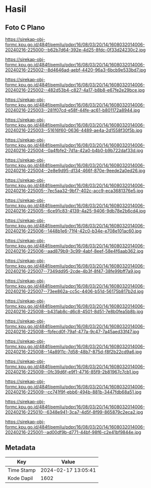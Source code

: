 # Hasil

## Foto C Plano

https://sirekap-obj-formc.kpu.go.id/484f/pemilu/pdpr/16/08/03/20/14/1608032014006-20240216-225000--b62b7d64-392e-4d25-8fdc-0f33d24230c2.jpg

https://sirekap-obj-formc.kpu.go.id/484f/pemilu/pdpr/16/08/03/20/14/1608032014006-20240216-225002--8d4646ad-aebf-4420-96a3-6bcb9e533bd7.jpg

https://sirekap-obj-formc.kpu.go.id/484f/pemilu/pdpr/16/08/03/20/14/1608032014006-20240216-225002--482d53b4-c827-4a17-b8b8-e67fe2e29bce.jpg

https://sirekap-obj-formc.kpu.go.id/484f/pemilu/pdpr/16/08/03/20/14/1608032014006-20240216-225003--281f07cd-e58f-44fe-ac61-b801172a8944.jpg

https://sirekap-obj-formc.kpu.go.id/484f/pemilu/pdpr/16/08/03/20/14/1608032014006-20240216-225003--51616f60-0636-4489-ae4a-2d1558f30f5b.jpg

https://sirekap-obj-formc.kpu.go.id/484f/pemilu/pdpr/16/08/03/20/14/1608032014006-20240216-225004--0a4fbfe2-7d1a-42a0-b4b0-b9b722daf33d.jpg

https://sirekap-obj-formc.kpu.go.id/484f/pemilu/pdpr/16/08/03/20/14/1608032014006-20240216-225004--2e8e9d95-d134-466f-870e-9eede2a0ed26.jpg

https://sirekap-obj-formc.kpu.go.id/484f/pemilu/pdpr/16/08/03/20/14/1608032014006-20240216-225005--7ec5aa32-9bf7-402c-acc9-eca3681376e5.jpg

https://sirekap-obj-formc.kpu.go.id/484f/pemilu/pdpr/16/08/03/20/14/1608032014006-20240216-225005--6ce91c83-4139-4a25-9406-9db78e2b6cd4.jpg

https://sirekap-obj-formc.kpu.go.id/484f/pemilu/pdpr/16/08/03/20/14/1608032014006-20240216-225006--1448b1e6-71f4-42c0-b34e-e708e101ac60.jpg

https://sirekap-obj-formc.kpu.go.id/484f/pemilu/pdpr/16/08/03/20/14/1608032014006-20240216-225006--aad879b9-3c99-4abf-8eef-58e4f6aab362.jpg

https://sirekap-obj-formc.kpu.go.id/484f/pemilu/pdpr/16/08/03/20/14/1608032014006-20240216-225007--7349dd95-2cde-4b3f-8f47-38fe99bff7a9.jpg

https://sirekap-obj-formc.kpu.go.id/484f/pemilu/pdpr/16/08/03/20/14/1608032014006-20240216-225007--73ee862a-cc5c-4406-b51d-56175b817b2d.jpg

https://sirekap-obj-formc.kpu.go.id/484f/pemilu/pdpr/16/08/03/20/14/1608032014006-20240216-225008--b431ab8c-d6c8-4501-8d51-7e8b0fea5b8b.jpg

https://sirekap-obj-formc.kpu.go.id/484f/pemilu/pdpr/16/08/03/20/14/1608032014006-20240216-225008--fbfecd0f-79af-477a-9c47-7a45aed33f47.jpg

https://sirekap-obj-formc.kpu.go.id/484f/pemilu/pdpr/16/08/03/20/14/1608032014006-20240216-225008--14a8911c-7d58-48b7-875d-f8f2b22cd9a6.jpg

https://sirekap-obj-formc.kpu.go.id/484f/pemilu/pdpr/16/08/03/20/14/1608032014006-20240216-225009--0fc39d6f-e9f1-4716-85f9-2b81967c7cb1.jpg

https://sirekap-obj-formc.kpu.go.id/484f/pemilu/pdpr/16/08/03/20/14/1608032014006-20240216-225009--cc741f9f-ebb6-494b-881b-3447fdb68a51.jpg

https://sirekap-obj-formc.kpu.go.id/484f/pemilu/pdpr/16/08/03/20/14/1608032014006-20240216-225010--6348e941-3ca7-4d5f-8f99-865879c2eca2.jpg

https://sirekap-obj-formc.kpu.go.id/484f/pemilu/pdpr/16/08/03/20/14/1608032014006-20240216-225001--ad00df9b-d771-44bf-98f6-c2e41bf9844e.jpg


## Metadata

| Key        | Value               |
| ---------- | ------------------- |
| Time Stamp | 2024-02-17 13:05:41 |
| Kode Dapil | 1602                |



